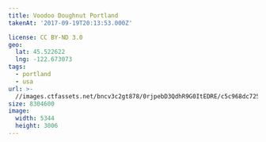 ```yaml
---
title: Voodoo Doughnut Portland
takenAt: '2017-09-19T20:13:53.000Z'

license: CC BY-ND 3.0
geo:
  lat: 45.522622
  lng: -122.673073
tags:
  - portland
  - usa
url: >-
  //images.ctfassets.net/bncv3c2gt878/0rjpebD3QdhR9G0ItEDRE/c5c968dc7252fdcaa41b8fce9ee85af3/voodoo-doughnut-portland_37316724671_o
size: 8304600
image:
  width: 5344
  height: 3006
---
```

